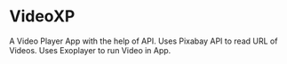 # VideoXP

A Video Player App with the help of API.
Uses Pixabay API to read URL of Videos.
Uses Exoplayer to run Video in App.
